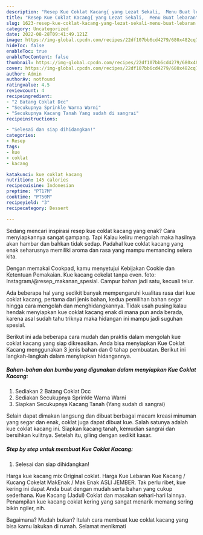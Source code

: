 ```yaml
---
description: "Resep Kue Coklat Kacang{ yang Lezat Sekali,  Menu Buat lebaran"
title: "Resep Kue Coklat Kacang{ yang Lezat Sekali,  Menu Buat lebaran"
slug: 1623-resep-kue-coklat-kacang-yang-lezat-sekali-menu-buat-lebaran
category: Uncategorized
date: 2022-08-28T09:41:49.121Z
image: https://img-global.cpcdn.com/recipes/22df107bb6cd4279/680x482cq70/kue-coklat-kacang-foto-resep-utama.jpg
hideToc: false
enableToc: true
enableTocContent: false
thumbnail: https://img-global.cpcdn.com/recipes/22df107bb6cd4279/680x482cq70/kue-coklat-kacang-foto-resep-utama.jpg
cover: https://img-global.cpcdn.com/recipes/22df107bb6cd4279/680x482cq70/kue-coklat-kacang-foto-resep-utama.jpg
author: Admin
authorAv: notfound
ratingvalue: 4.5
reviewcount: 4
recipeingredient:
- "2 Batang Coklat Dcc"
- "Secukupnya Sprinkle Warna Warni"
- "Secukupnya Kacang Tanah Yang sudah di sangrai"
recipeinstructions:

- "Selesai dan siap dihidangkan!"
categories:
- Resep
tags:
- kue
- coklat
- kacang

katakunci: kue coklat kacang 
nutrition: 145 calories
recipecuisine: Indonesian
preptime: "PT17M"
cooktime: "PT50M"
recipeyield: "3"
recipecategory: Dessert

---
```



Sedang mencari inspirasi resep kue coklat kacang yang enak? Cara menyiapkannya sangat gampang. Tapi Kalau keliru mengolah maka hasilnya akan hambar dan bahkan tidak sedap. Padahal kue coklat kacang yang enak seharusnya memiliki aroma dan rasa yang mampu memancing selera kita.


Dengan memakai Cookpad, kamu menyetujui Kebijakan Cookie dan Ketentuan Pemakaian. Kue kacang cokelat tanpa oven. foto: Instagram/@resep_makanan_spesial. Campur bahan jadi satu, kecuali telur.

Ada beberapa hal yang sedikit banyak mempengaruhi kualitas rasa dari kue coklat kacang, pertama dari jenis bahan, kedua pemilihan bahan segar hingga cara mengolah dan menghidangkannya. Tidak usah pusing kalau hendak menyiapkan kue coklat kacang enak di mana pun anda berada, karena asal sudah tahu triknya maka hidangan ini mampu jadi suguhan spesial.


Berikut ini ada beberapa cara mudah dan praktis dalam mengolah kue coklat kacang yang siap dikreasikan. Anda bisa menyiapkan Kue Coklat Kacang menggunakan 3 jenis bahan dan 0 tahap pembuatan. Berikut ini langkah-langkah dalam menyiapkan hidangannya.

<!--inarticleads1-->

##### Bahan-bahan dan bumbu yang digunakan dalam menyiapkan Kue Coklat Kacang:

1. Sediakan 2 Batang Coklat Dcc
1. Sediakan Secukupnya Sprinkle Warna Warni
1. Siapkan Secukupnya Kacang Tanah (Yang sudah di sangrai)


Selain dapat dimakan langsung dan dibuat berbagai macam kreasi minuman yang segar dan enak, coklat juga dapat dibuat kue. Salah satunya adalah kue coklat kacang ini. Siapkan kacang tanah, kemudian sangrai dan bersihkan kulitnya. Setelah itu, giling dengan sedikit kasar. 

<!--inarticleads2-->

##### Step by step untuk membuat Kue Coklat Kacang:


1. Selesai dan siap dihidangkan!

Harga kue kacang mix Original coklat. Harga Kue Lebaran Kue Kacang / Kucang Cokelat MakEnak / Mak Enak ASLI JEMBER. Tak perlu ribet, kue kering ini dapat Anda buat dengan mudah serta bahan yang cukup sederhana. Kue Kacang (Jadul) Coklat dan masakan sehari-hari lainnya. Penampilan kue kacang coklat kering yang sangat menarik memang sering bikin ngiler, nih. 

Bagaimana? Mudah bukan? Itulah cara membuat kue coklat kacang yang bisa kamu lakukan di rumah. Selamat menikmati
